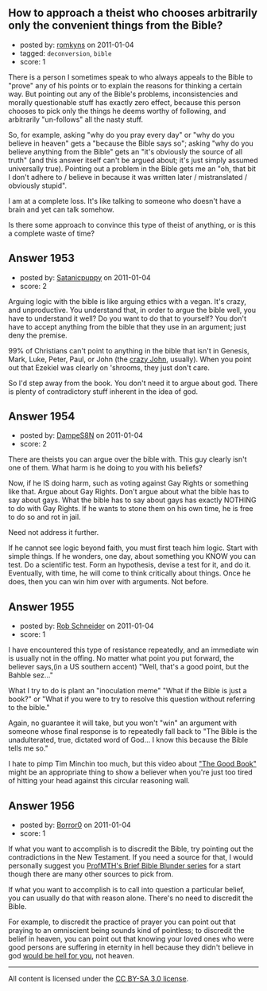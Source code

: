 ## How to approach a theist who chooses arbitrarily only the convenient things from the Bible?

- posted by: [romkyns](https://stackexchange.com/users/-1/89-romkyns) on 2011-01-04
- tagged: `deconversion`, `bible`
- score: 1

There is a person I sometimes speak to who always appeals to the Bible to "prove" any of his points or to explain the reasons for thinking a certain way. But pointing out any of the Bible's problems, inconsistencies and morally questionable stuff has exactly zero effect, because this person chooses to pick only the things he deems worthy of following, and arbitrarily "un-follows" all the nasty stuff.

So, for example, asking "why do you pray every day" or "why do you believe in heaven" gets a "because the Bible says so"; asking "why do you believe anything from the Bible" gets an "it's obviously the source of all truth" (and this answer itself can't be argued about; it's just simply assumed universally true). Pointing out a problem in the Bible gets me an "oh, that bit I don't adhere to / believe in because it was written later / mistranslated / obviously stupid".

I am at a complete loss. It's like talking to someone who doesn't have a brain and yet can talk somehow.

Is there some approach to convince this type of theist of anything, or is this a complete waste of time?


## Answer 1953

- posted by: [Satanicpuppy](https://stackexchange.com/users/-1/169-satanicpuppy) on 2011-01-04
- score: 2

Arguing logic with the bible is like arguing ethics with a vegan. It's crazy, and unproductive. You understand that, in order to argue the bible well, you have to understand it well? Do you want to do that to yourself? You don't have to accept anything from the bible that they use in an argument; just deny the premise.

99% of Christians can't point to anything in the bible that isn't in Genesis, Mark, Luke, Peter, Paul, or John (the <a href="http://en.wikipedia.org/wiki/John_of_Patmos">crazy John</a>, usually). When you point out that Ezekiel was clearly on 'shrooms, they just don't care.

So I'd step away from the book. You don't need it to argue about god. There is plenty of contradictory stuff inherent in the idea of god.


## Answer 1954

- posted by: [DampeS8N](https://stackexchange.com/users/-1/587-dampes8n) on 2011-01-04
- score: 2

There are theists you can argue over the bible with. This guy clearly isn't one of them. What harm is he doing to you with his beliefs?

Now, if he IS doing harm, such as voting against Gay Rights or something like that. Argue about Gay Rights. Don't argue about what the bible has to say about gays. What the bible has to say about gays has exactly NOTHING to do with Gay Rights. If he wants to stone them on his own time, he is free to do so and rot in jail.

Need not address it further.

If he cannot see logic beyond faith, you must first teach him logic. Start with simple things. If he wonders, one day, about something you KNOW you can test. Do a scientific test. Form an hypothesis, devise a test for it, and do it. Eventually, with time, he will come to think critically about things. Once he does, then you can win him over with arguments. Not before.


## Answer 1955

- posted by: [Rob Schneider](https://stackexchange.com/users/-1/149-rob-schneider) on 2011-01-04
- score: 1

<p>I have encountered this type of resistance repeatedly, and an immediate win is usually not in the offing.  No matter what point you put forward, the believer says,(in a US southern accent) "Well, that's a good point, but the Bahble sez..."  </p>

<p>What I try to do is plant an "inoculation meme"  "What if the Bible is just a book?"  or "What if you were to try to resolve this question without referring to the bible."</p>

<p>Again, no guarantee it will take, but you won't "win" an argument with someone whose final response is to repeatedly fall back to "The Bible is the unadulterated, true, dictated word of God... I know this because the Bible tells me so." </p>

<p>I hate to pimp Tim Minchin too much, but this video about <a href="http://www.youtube.com/watch?v=kr1I3mBojc0" rel="nofollow">"The Good Book"</a> might be an appropriate thing to show a believer when you're just too tired of hitting your head against this circular reasoning wall.</p>



## Answer 1956

- posted by: [Borror0](https://stackexchange.com/users/-1/484-borror0) on 2011-01-04
- score: 1

<p>If what you want to accomplish is to discredit the Bible, try pointing out the contradictions in the New Testament. If you need a source for that, I would personally suggest you <a href="http://www.youtube.com/user/ProfMTH#g/c/6F8036F680C1DBEB" rel="nofollow">ProfMTH's Brief Bible Blunder series</a> for a start though there are many other sources to pick from.</p>

<p>If what you want to accomplish is to call into question a particular belief, you can usually do that with reason alone. There's no need to discredit the Bible.</p>

<p>For example, to discredit the practice of prayer you can point out that praying to an omniscient being sounds kind of pointless; to discredit the belief in heaven, you can point out that knowing your loved ones who were good persons are suffering in eternity in hell because they didn't believe in god <a href="http://www.youtube.com/watch?v=1VbMAwN0u7I" rel="nofollow">would be hell for you</a>, not heaven. </p>




---

All content is licensed under the [CC BY-SA 3.0 license](https://creativecommons.org/licenses/by-sa/3.0/).
